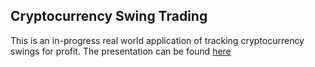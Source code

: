 ## Cryptocurrency Swing Trading
This is an in-progress real world application of tracking cryptocurrency swings for profit. The presentation can be found [here](https://github.com/db-lab/portfolio/blob/master/stablecoins/test_metrics/test_metrics_final.ipynb) 
